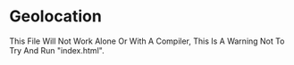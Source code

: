 # Geolocation
This File Will Not Work Alone Or With A Compiler, This Is A Warning Not To Try And Run "index.html". 

